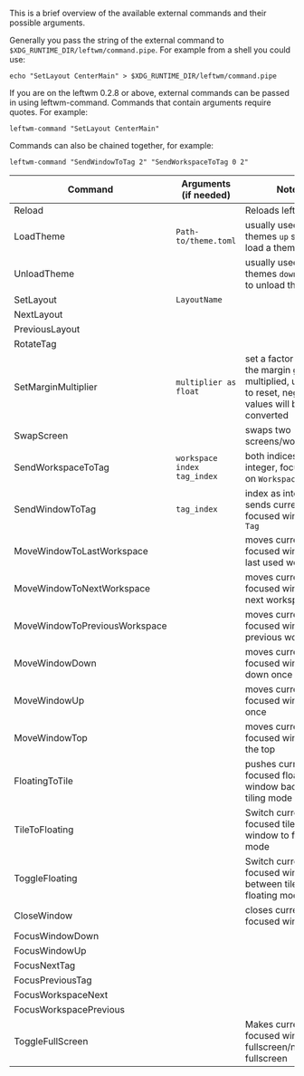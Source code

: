 This is a brief overview of the available external commands and their possible arguments.

Generally you pass the string of the external command to `$XDG_RUNTIME_DIR/leftwm/command.pipe`.
For example from a shell you could use:
```shell
echo "SetLayout CenterMain" > $XDG_RUNTIME_DIR/leftwm/command.pipe
```
If you are on the leftwm 0.2.8 or above, external commands can be passed in using leftwm-command. Commands that contain arguments require quotes.
For example:
```shell
leftwm-command "SetLayout CenterMain"
```
Commands can also be chained together, for example:
```shell
leftwm-command "SendWindowToTag 2" "SendWorkspaceToTag 0 2"
```
|Command | Arguments (if needed) | Notes |
|-|-|-|
| Reload | | Reloads leftwm |
| LoadTheme | `Path-to/theme.toml` | usually used in themes `up` script to load a theme |
| UnloadTheme | | usually used in themes `down` script to unload the theme |
| SetLayout | `LayoutName` | |
| NextLayout | | |
| PreviousLayout | | |
| RotateTag | | |
| SetMarginMultiplier | `multiplier as float` | set a factor by which the margin gets multiplied, use "1.0" to reset, negative values will be abs-converted |
| SwapScreen | | swaps two screens/workspaces |
| SendWorkspaceToTag | `workspace index` `tag_index` | both indices as integer, focuses `Tag` on `Workspace` |
| SendWindowToTag | `tag_index` | index as integer, sends currently focused window to `Tag` |
| MoveWindowToLastWorkspace | | moves currently focused window to last used workspace |
| MoveWindowToNextWorkspace | | moves currently focused window to next workspace |
| MoveWindowToPreviousWorkspace | | moves currently focused window to previous workspace |
| MoveWindowDown | | moves currently focused window down once |
| MoveWindowUp | | moves currently focused window up once |
| MoveWindowTop | | moves currently focused window to the top |
| FloatingToTile | | pushes currently focused floating window back to tiling mode |
| TileToFloating | | Switch currently focused tiled window to floating mode |
| ToggleFloating | | Switch currently focused window between tiled and floating mode |
| CloseWindow | | closes currently focused window |
| FocusWindowDown | | |
| FocusWindowUp | | |
| FocusNextTag | | |
| FocusPreviousTag | | |
| FocusWorkspaceNext | | |
| FocusWorkspacePrevious | | |
| ToggleFullScreen | | Makes currently focused window fullscreen/non-fullscreen |
